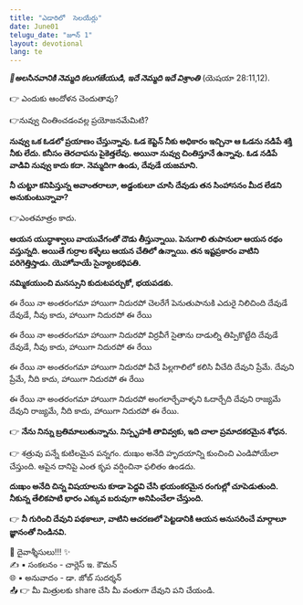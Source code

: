 ```yaml
---
title: "ఎడారిలో  సెలయేర్లు"
date: June01
telugu_date: "జూన్ 1"
layout: devotional
lang: te
---
```

***📖అలసినవానికి నెమ్మది కలుగజేయుడి, ఇదే నెమ్మది ఇదే విశ్రాంతి***
 (యెషయా 28:11,12). 

👉 ఎందుకు ఆందోళన చెందుతావు? 

👉నువ్వు చింతించడంవల్ల ప్రయోజనమేమిటి? 

**నువ్వు ఒక ఓడలో ప్రయాణం చేస్తున్నావు. ఓడ కెప్టెన్ నీకు అధికారం ఇచ్చినా ఆ ఓడను నడిపే శక్తి నీకు లేదు. కనీసం తెరచాపను పైకెత్తలేవు. అయినా నువ్వు చింతిస్తూనే ఉన్నావు. ఓడ నడిపే వాడివి నువ్వు కాదు కదా. నెమ్మదిగా ఉండు, దేవుడే యజమాని.**

**నీ చుట్టూ కనిపిస్తున్న అవాంతరాలూ, అడ్డంకులూ చూసి దేవుడు తన సింహాసనం మీద లేడని అనుకుంటున్నావా?**

👉ఎంతమాత్రం కాదు.

 **ఆయన యుద్ధాశ్వాలు వాయువేగంతో దౌడు తీస్తున్నాయి. పెనుగాలి తుపానులా ఆయన రథం వస్తున్నది. అయితే గుర్రాల కళ్ళేలు ఆయన చేతిలో ఉన్నాయి. తన ఇష్టప్రకారం వాటిని పరిగెత్తిస్తాడు. యెహోవాయే సైన్యాలకధిపతి.**

**నమ్మికయుంచి మనస్సుని కుదుటపర్చుకో, భయపడకు.**

ఈ రేయి నా అంతరంగమా హాయిగా నిదురపో చెలరేగే పెనుతుపానుకి ఎదురై నిలిచింది దేవుడే దేవుడే, నీవు కాదు, హాయిగా నిదురపో ఈ రేయి

ఈ రేయి నా అంతరంగమా హాయిగా నిదురపో విర్రవీగే సైతాను దాడుల్ని తిప్పికొట్టేది దేవుడే దేవుడే, నీవు కాదు, హాయిగా నిదురపో ఈ రేయి

ఈ రేయి నా అంతరంగమా హాయిగా నిదురపో వీచే పిల్లగాలిలో కలిసి వీచేది దేవుని ప్రేమే. దేవుని ప్రేమే, నీది కాదు, హాయిగా నిదురపో ఈ రేయి

ఈ రేయి నా అంతరంగమా హాయిగా నిదురపో అంగలార్చేవాళ్ళని ఓదార్చేది దేవుని రాజ్యమే దేవుని రాజ్యమే, నీది కాదు, హాయిగా నిదురపో ఈ రేయి.

👉 **నేను నిన్ను బ్రతిమాలుతున్నాను. నిస్పృహకి తావివ్వకు, ఇది చాలా ప్రమాదకరమైన శోధన.**

👉 శత్రువు పన్నే కుటిలమైన పన్నగం. దుఃఖం అనేది హృదయాన్ని కుంచించి ఎండిపోయేలా చేస్తుంది. ఆపైన దానిపై ఎంత కృప వర్షించినా ఫలితం ఉండదు. 

**దుఃఖం అనేది చిన్న విషయాలను కూడా పెద్దవి చేసి భయంకరమైన రంగుల్లో చూపెడుతుంది. నీకున్న తేలికపాటి భారం ఎక్కువ బరువుగా అనిపించేలా చేస్తుంది.**

👉 **నీ గురించి దేవుని పథకాలూ, వాటిని ఆచరణలో పెట్టడానికి ఆయన అనుసరించే మార్గాలూ జ్ఞానంతో నిండినవి.**

<div class="blessing">🙏 <span class="bless-text">దైవాశ్శీసులు!!!</span> ✨</div>

<div class="credit">✍️ <span class="credit-text">▪ సంకలనం - చార్లెస్ ఇ. కౌమన్</span></div>
<div class="credit">🌐 <span class="credit-text">▪ అనువాదం - డా. జోబ్ సుదర్శన్</span></div>


<div class="share">📤 👉 <span class="share-text">మీ మిత్రులకు share చేసి మీ వంతుగా దేవుని పని చేయండి.</span></div>

